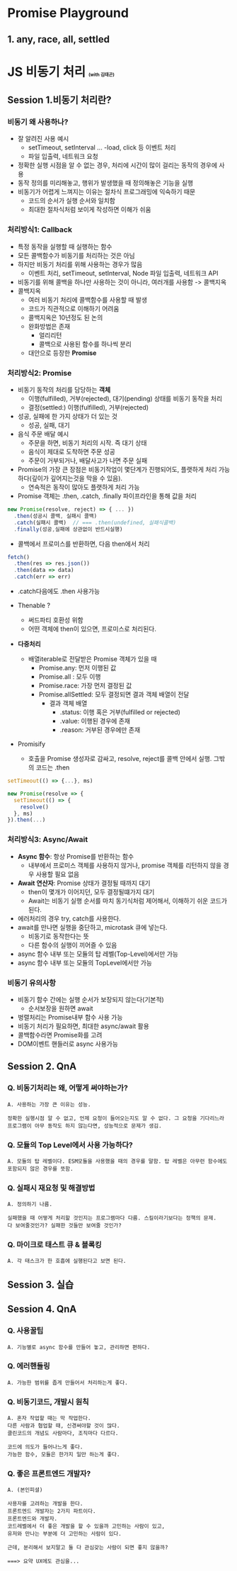 # Promise Playground
## 1. any, race, all, settled 

# JS 비동기 처리 <span style="font-size: 10px">(with 김태곤)</span>

## Session 1.비동기 처리란?

### 비동기 왜 사용하나?
- 잘 알려진 사용 예시
  - setTimeout, setInterval ...
  -load, click 등 이벤트 처리
  - 파일 입출력, 네트워크 요청
- 정확한 실행 시점을 알 수 없는 경우, 처리에 시간이 많이 걸리는 동작의 경우에 사용
- 동작 정의를 미리해놓고, 행위가 발생했을 때 정의해놓은 기능을 실행
- 비동기가 어렵게 느껴지는 이유는 절차식 프로그래밍에 익숙하기 때문
  - 코드의 순서가 실행 순서와 일치함
  - 최대한 절차식처럼 보이게 작성하면 이해가 쉬움

### 처리방식1: Callback

- 특정 동작을 실행할 때 실행하는 함수
- 모든 콜백함수가 비동기를 처리하는 것은 아님
- 하지만 비동기 처리를 위해 사용하는 경우가 많음
  - 이벤트 처리, setTimeout, setInterval, Node 파일 입출력, 네트워크 API
- 비동기를 위해 콜백을 하나만 사용하는 것이 아니라, 여러개를 사용함 -> 콜백지옥
- 콜백지옥
  - 여러 비동기 처리에 콜백함수를 사용할 때 발생
  - 코드가 직관적으로 이해하기 어려움
  - 콜백지옥은 10년정도 된 논의
  - 완화방법은 존재 
    - 얼리리턴
    - 콜백으로 사용된 함수를 하나씩 분리
  - 대안으로 등장한 **Promise**

### 처리방식2: Promise

- 비동기 동작의 처리를 담당하는 **객체**
  - 이행(fulfilled), 거부(rejected), 대기(pending) 상태를 비동기 동작을 처리
  - 결정(settled:)  이행(fulfilled), 거부(rejected)
- 성공, 실패에 한 가지 상태가 더 있는 것
  - 성공, 실패, 대기
- 음식 주문 배달 예시
  - 주문을 하면, 비동기 처리의 시작. 즉 대기 상태
  - 음식이 제대로 도착하면 주문 성공
  - 주문이 거부되거나, 배달사고가 나면 주문 실패
- Promise의 가장 큰 장점은 비동기작업이 몇단계가 진행되어도, 플랫하게 처리 가능하다(깊이가 깊어지는것을 막을 수 있음).
  - 연속적은 동작이 많아도 플랫하게 처리 가능
- Promise 객체는 .then, .catch, .finally 파이프라인을 통해 값을 처리


```js
new Promise(resolve, reject) => { ... })
  .then(성공시 콜백, 실패시 콜백)
  .catch(실패시 콜백)  // === .then(undefined, 실패식콜백)
  .finally(성공,실패에 상관없이 반드시실행)
```

- 콜백에서 프로미스를 반환하면, 다음 then에서 처리

```js
fetch()
  .then(res => res.json())
  .then(data => data)
  .catch(err => err)
```

- .catch다음에도 .then 사용가능
- Thenable ?
  - 써드파티 호환성 위함
  - 어떤 객체에 then이 있으면, 프로미스로 처리된다.

- **다중처리**
  - 배열iterable로 전달받은 Promise 객체가 있을 때
    - Promise.any: 먼저 이행된 값
    - Promise.all : 모두 이행
    - Promise.race: 가장 먼저 결정된 값
    - Promise.allSettled: 모두 결정되면 결과 객체 배열이 전달
      - 결과 객체 배열 
        - .status: 이행 혹은 거부(fulfilled or rejected)
        - .value: 이행된 경우에 존재
        - .reason: 거부된 경우에만 존재
- Promisify
  - 호출을 Promise 생성자로 감싸고, resolve, reject를 콜백 안에서 실행. 그밖의 코드는 .then

```js
setTimeout(() => {...}, ms)

new Promise(resolve => {
  setTimeout(() => {
    resolve()
  }, ms) 
}).then(...)
```
### 처리방식3: Async/Await

- **Async 함수**: 항상 Promise를 반환하는 함수
  - 내부에서 프로미스 객체를 사용하지 않거나, promise 객체를 리턴하지 않을 경우 사용할 필요 없음
- **Await 연산자**: Promise 상태가 결정될 때까지 대기
  - then이 몇개가 이어지던, 모두 결정될떄가지 대기
  - Await는 비동기 실행 순서를 마치 동기식처럼 제어해서, 이해하기 쉬운 코드가 된다.
- 에러처리의 경우 try, catch를 사용한다.
- await를 만나면 실행을 중단하고, microtask 큐에 넣는다.
  - 비동기로 동작한다는 뜻
  - 다른 함수의 실행이 끼어즐 수 있음
- async 함수 내부 또는 모듈의 탑 레벨(Top-Level)에서만 가능
- async 함수 내부 또는 모듈의 TopLevel에서만 가능

### 비동기 유의사항

- 비동기 함수 간에는 실행 순서가 보장되지 않는다(기본적)
  - 순서보장을 원하면 await
- 벙렬처리는 Promise내부 함수 사용 가능
- 비동기 처리가 필요하면, 최대한 async/await 활용
- 콜백함수라면 Promise화를 고려
- DOM이벤트 핸들러로 async 사용가능

## Session 2. QnA

### Q. 비동기처리는 왜, 어떻게 써야하는가?

```
A. 사용하는 가장 큰 이유는 성능.

정확한 실행시점 알 수 없고, 언제 요청이 들어오는지도 알 수 없다. 그 요청을 기다리느라 프로그램이 아무 동작도 하지 않는다면, 성능적으로 문제가 생김.
```

### Q. 모듈의 Top Level에서 사용 가능하다?

```
A. 모듈의 탑 레벨이다. ESM모듈을 사용했을 때의 경우를 말함. 탑 레벨은 아무런 함수에도 포함되지 않은 경우를 뜻함.
```

### Q. 실패시 재요청 및 해결방법

```
A. 정의하기 나름. 

실패했을 때 어떻게 처리할 것인지는 프로그램마다 다름. 스킬이라기보다는 정책의 문제.
다 보여줄것인가? 실패한 것들만 보여줄 것인가?
```

### Q. 마이크로 태스트 큐 & 블록킹

```
A. 각 태스크가 한 호흡에 실행된다고 보면 된다.
```

## Session 3. 실습
## Session 4. QnA

### Q. 사용꿀팁

```
A. 기능별로 async 함수를 만들어 놓고, 관리하면 편하다.
```

### Q. 에러핸들링

```
A. 가능한 범위를 좁게 만들어서 처리하는게 좋다.
```

### Q. 비동기코드, 개발시 원칙

```
A. 혼자 작업할 때는 막 작업한다.
다른 사람과 협업할 때, 신경써야할 것이 많다.
클린코드의 개념도 사람마다, 조직마다 다르다.

코드에 의도가 들어나느게 좋다.
가능한 함수, 모듈은 한가지 일만 하는게 좋다.
```


### Q. 좋은 프론트엔드 개발자?

```
A. (본인피셜)

사용자를 고려하는 개발을 한다.
프론트엔드 개발자는 2가지 파트이다.
프론트엔드와 개발자.
코드레벨에서 더 좋은 개발을 할 수 있을까 고민하는 사람이 있고,
유저와 만나는 부분에 더 고민하는 사람이 있다.

근데, 분리해서 보지말고 둘 다 관심갖는 사람이 되면 좋지 않을까?

===> 요약 UX에도 관심을...
```
